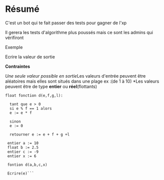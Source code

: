 # Résumé
  
  C'est un bot qui te fait passer des  tests pour gagner de l'xp
  
  Il gerera les tests d'algorithme plus poussés mais ce sont les admins qui vérifiront

Exemple

  
  Ecrire la valeur de sortie
  
   **Contraintes**
  
  *Une seule valeur possible en sortie*Les valeurs d'entrée peuvent être aléatoires mais elles sont situés dans une plage ex :(de 1 à 10)
  *Les valeurs peuvent être de type **entier** ou **réel**(flottants) 


```
float fonction d(e,f,g,l):
 
  tant que e > 0 
  si e % f == 1 alors
  e := e * f
  
  sinon
  e := 0
  
  retourner e := e + f + g +l
  
 entier a := 10
 float b := 2.5
 entier c := -9
 entier x := 6
  
 fontion d(a,b,c,x)
  
 Ecrire(e)```
